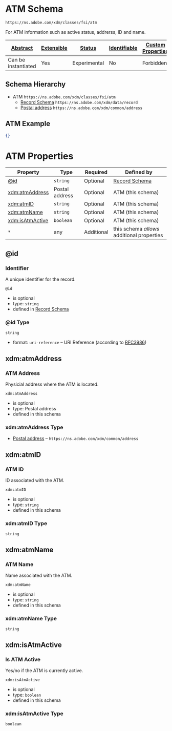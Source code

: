
# ATM Schema

```
https://ns.adobe.com/xdm/classes/fsi/atm
```

For ATM information such as active status, addrerss, ID and name. 

| [Abstract](../../../abstract.md) | [Extensible](../../../extensions.md) | [Status](../../../status.md) | [Identifiable](../../../id.md) | [Custom Properties](../../../extensions.md) | [Additional Properties](../../../extensions.md) | Defined In |
|----------------------------------|--------------------------------------|------------------------------|--------------------------------|---------------------------------------------|-------------------------------------------------|------------|
| Can be instantiated | Yes | Experimental | No | Forbidden | Permitted | [classes/fsi/atm.schema.json](classes/fsi/atm.schema.json) |
## Schema Hierarchy

* ATM `https://ns.adobe.com/xdm/classes/fsi/atm`
  * [Record Schema](../../behaviors/record.schema.md) `https://ns.adobe.com/xdm/data/record`
  * [Postal address](../../datatypes/demographic/address.schema.md) `https://ns.adobe.com/xdm/common/address`


## ATM Example
```json
{}
```

# ATM Properties

| Property | Type | Required | Defined by |
|----------|------|----------|------------|
| [@id](#id) | `string` | Optional | [Record Schema](../../behaviors/record.schema.md#id) |
| [xdm:atmAddress](#xdmatmaddress) | Postal address | Optional | ATM (this schema) |
| [xdm:atmID](#xdmatmid) | `string` | Optional | ATM (this schema) |
| [xdm:atmName](#xdmatmname) | `string` | Optional | ATM (this schema) |
| [xdm:isAtmActive](#xdmisatmactive) | `boolean` | Optional | ATM (this schema) |
| `*` | any | Additional | this schema *allows* additional properties |

## @id
### Identifier

A unique identifier for the record.

`@id`
* is optional
* type: `string`
* defined in [Record Schema](../../behaviors/record.schema.md#id)

### @id Type


`string`
* format: `uri-reference` – URI Reference (according to [RFC3986](https://tools.ietf.org/html/rfc3986))






## xdm:atmAddress
### ATM Address

Physicial address where the ATM is located.

`xdm:atmAddress`
* is optional
* type: Postal address
* defined in this schema

### xdm:atmAddress Type


* [Postal address](../../datatypes/demographic/address.schema.md) – `https://ns.adobe.com/xdm/common/address`





## xdm:atmID
### ATM ID

ID associated with the ATM.

`xdm:atmID`
* is optional
* type: `string`
* defined in this schema

### xdm:atmID Type


`string`






## xdm:atmName
### ATM Name

Name associated with the ATM.

`xdm:atmName`
* is optional
* type: `string`
* defined in this schema

### xdm:atmName Type


`string`






## xdm:isAtmActive
### Is ATM Active

Yes/no if the ATM is currently active.

`xdm:isAtmActive`
* is optional
* type: `boolean`
* defined in this schema

### xdm:isAtmActive Type


`boolean`





